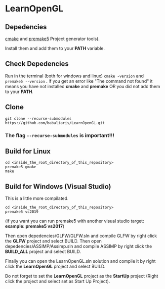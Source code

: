 # LearnOpenGL

## Depedencies
[cmake](https://cmake.org/download/) and [premake5](https://premake.github.io/) Project generator tools).

Install them and add them to your **PATH** variable.

## Check Depedencies
Run in the terminal (both for windows and linux) `cmake -version` and `premake5 --version` .
If you get an error like "The command not found" it means you have not installed **cmake** and **premake** OR
you did not add them to your **PATH**.


## Clone
`git clone --recurse-submodules https://github.com/babaliaris/LearnOpenGL.git`
### The flag `--recurse-submodules` is **important**!!!

## Build for Linux
```
cd <inside_the_root_directory_of_this_repository>
premake5 gmake
make
```


## Build for Windows (Visual Studio)
This is a little more compilated.

```
cd <inside_the_root_directory_of_this_repository>
premake5 vs2019
``` 
(if you want you can run premake5 with another visual studio target: **example: premake5 vs2017**)

Then open depedencies/GLFW/GLFW.sln and compile GLFW by right click the **GLFW** project and select BUILD.
Then open depedencies/ASSIMP/Assimp.sln and compile ASSIMP by right click the **BUILD_ALL** project and select BUILD.

Finally you can open the LearnOpenGL.sln solution and compile it by right click the **LearnOpenGL** project and select BUILD.

Do not forget to set the **LearnOpenGL** project as the **StartUp** project (Right click the project and select set as Start Up Project).
